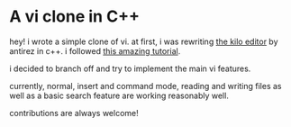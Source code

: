 # A vi clone in C++

hey! i wrote a simple clone of vi.
at first, i was rewriting [the kilo editor](http://antirez.com/news/108) by antirez in c++. i followed [this amazing tutorial](https://viewsourcecode.org/snaptoken/kilo/). 

i decided to branch off and try to implement the main vi features.

currently, normal, insert and command mode, reading and writing files as well as a basic search feature are working reasonably well.

contributions are always welcome!
